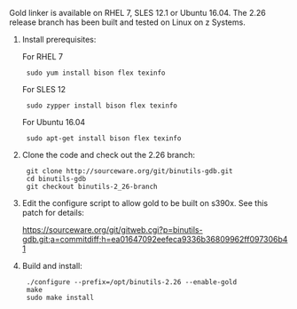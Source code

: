 Gold linker is available on RHEL 7, SLES 12.1 or Ubuntu 16.04. The 2.26 release branch has been built and tested on Linux on z Systems.

1. Install prerequisites:

    For RHEL 7

        sudo yum install bison flex texinfo
        
    For SLES 12
    
        sudo zypper install bison flex texinfo

    For Ubuntu 16.04
    
        sudo apt-get install bison flex texinfo

2. Clone the code and check out the 2.26 branch:

        git clone http://sourceware.org/git/binutils-gdb.git
        cd binutils-gdb
        git checkout binutils-2_26-branch

3. Edit the configure script to allow gold to be built on s390x. See this patch for details:

    https://sourceware.org/git/gitweb.cgi?p=binutils-gdb.git;a=commitdiff;h=ea01647092eefeca9336b36809962ff097306b41

4. Build and install:

        ./configure --prefix=/opt/binutils-2.26 --enable-gold
        make
        sudo make install